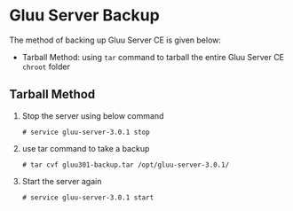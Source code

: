 # Gluu Server Backup

The method of backing up Gluu Server CE is given below:

* Tarball Method: using `tar` command to tarball the entire 
Gluu Server CE `chroot` folder

<!-- * Script Method : using the provided export and 
import scripts to back up ldif of the LDAP. -->

## Tarball Method

1. Stop the server using below command

	`# service gluu-server-3.0.1 stop`
	
2. use tar command to take a backup

	`# tar cvf gluu301-backup.tar /opt/gluu-server-3.0.1/`
	
3. Start the server again

	`# service gluu-server-3.0.1 start`
	
<!--
## Script Method

1. Login to Gluu chroot
	a. # service gluu-server-3.0.1 login
2. Fetch export script from Gluu 
	b. wget https://raw.githubusercontent.com/GluuFederation/community-edition-setup/master/static/scripts/export24.py
3. Change permission of the script
	c. # chmod +x export24.py
4. run the script
	d. # ./export24.py

The export script will generate a directory called  backup_24  which will have all the data backed up from the 
current installation. Check the log file generated in the directory for any errors.
-->
